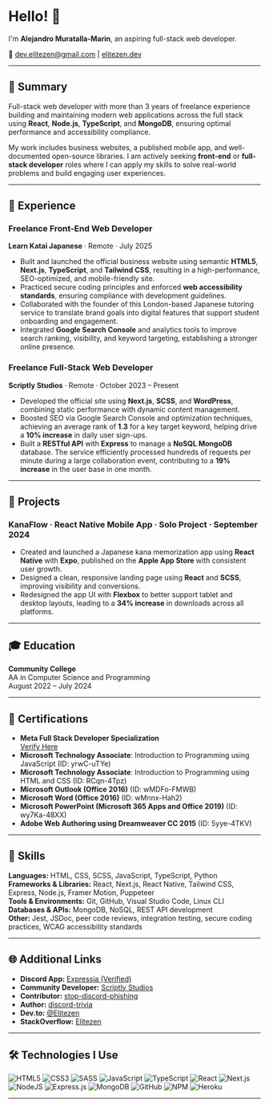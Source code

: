 # Hello! 👋  
I'm **Alejandro Muratalla-Marin**, an aspiring full-stack web developer.  

📧 [dev.elitezen@gmail.com](mailto:dev.elitezen@gmail.com) | [elitezen.dev](https://elitezen.dev)

---

## 🧭 Summary

Full-stack web developer with more than 3 years of freelance experience building and maintaining modern web applications across the full stack using **React**, **Node.js**, **TypeScript**, and **MongoDB**, ensuring optimal performance and accessibility compliance.  

My work includes business websites, a published mobile app, and well-documented open-source libraries. I am actively seeking **front-end** or **full-stack developer** roles where I can apply my skills to solve real-world problems and build engaging user experiences.

---

## 💼 Experience

### **Freelance Front-End Web Developer**  
**Learn Katai Japanese** · Remote · July 2025  
- Built and launched the official business website using semantic **HTML5**, **Next.js**, **TypeScript**, and **Tailwind CSS**, resulting in a high-performance, SEO-optimized, and mobile-friendly site.  
- Practiced secure coding principles and enforced **web accessibility standards**, ensuring compliance with development guidelines.  
- Collaborated with the founder of this London-based Japanese tutoring service to translate brand goals into digital features that support student onboarding and engagement.  
- Integrated **Google Search Console** and analytics tools to improve search ranking, visibility, and keyword targeting, establishing a stronger online presence.  

### **Freelance Full-Stack Web Developer**  
**Scriptly Studios** · Remote · October 2023 – Present  
- Developed the official site using **Next.js**, **SCSS**, and **WordPress**, combining static performance with dynamic content management.  
- Boosted SEO via Google Search Console and optimization techniques, achieving an average rank of **1.3** for a key target keyword, helping drive a **10% increase** in daily user sign-ups.  
- Built a **RESTful API** with **Express** to manage a **NoSQL MongoDB** database. The service efficiently processed hundreds of requests per minute during a large collaboration event, contributing to a **19% increase** in the user base in one month.  

---

## 🚀 Projects

### **KanaFlow** · React Native Mobile App · Solo Project · September 2024  
- Created and launched a Japanese kana memorization app using **React Native** with **Expo**, published on the **Apple App Store** with consistent user growth.  
- Designed a clean, responsive landing page using **React** and **SCSS**, improving visibility and conversions.  
- Redesigned the app UI with **Flexbox** to better support tablet and desktop layouts, leading to a **34% increase** in downloads across all platforms.  

---

## 🎓 Education

**Community College**  
AA in Computer Science and Programming  
August 2022 – July 2024  

---

## 📜 Certifications

- **Meta Full Stack Developer Specialization**  
  [Verify Here](https://www.coursera.org/account/accomplishments/specialization/XIO10XFGYOGF)  
- **Microsoft Technology Associate**: Introduction to Programming using JavaScript (ID: yrwC-uTYe)  
- **Microsoft Technology Associate**: Introduction to Programming using HTML and CSS (ID: RCqn-4Tpz)  
- **Microsoft Outlook (Office 2016)** (ID: wMDFo-FMWB)  
- **Microsoft Word (Office 2016)** (ID: wMnnx-Hah2)  
- **Microsoft PowerPoint (Microsoft 365 Apps and Office 2019)** (ID: wy7Ka-48XX)  
- **Adobe Web Authoring using Dreamweaver CC 2015** (ID: 5yye-4TKV)  

---

## 🧰 Skills

**Languages:** HTML, CSS, SCSS, JavaScript, TypeScript, Python  
**Frameworks & Libraries:** React, Next.js, React Native, Tailwind CSS, Express, Node.js, Framer Motion, Puppeteer  
**Tools & Environments:** Git, GitHub, Visual Studio Code, Linux CLI  
**Databases & APIs:** MongoDB, NoSQL, REST API development  
**Other:** Jest, JSDoc, peer code reviews, integration testing, secure coding practices, WCAG accessibility standards  

---

## 🌐 Additional Links

- **Discord App:** [Expressia (Verified)](https://top.gg/bot/1162922049707192421)  
- **Community Developer:** [Scriptly Studios](https://scriptlystudios.com)  
- **Contributor:** [stop-discord-phishing](https://github.com/nikolaischunk/stop-discord-phishing)  
- **Author:** [discord-trivia](https://elitezen.github.io/discord-trivia-website/)  
- **Dev.to:** [@Elitezen](https://dev.to/elitezen)  
- **StackOverflow:** [Elitezen](https://stackoverflow.com/users/12464931/elitezen)  

---

## 🛠️ Technologies I Use

![HTML5](https://img.shields.io/badge/html5-%23E34F26.svg?style=for-the-badge&logo=html5&logoColor=white)
![CSS3](https://img.shields.io/badge/css3-%231572B6.svg?style=for-the-badge&logo=css3&logoColor=white)
![SASS](https://img.shields.io/badge/SASS-hotpink.svg?style=for-the-badge&logo=SASS&logoColor=white)
![JavaScript](https://img.shields.io/badge/javascript-%23323330.svg?style=for-the-badge&logo=javascript&logoColor=%23F7DF1E)
![TypeScript](https://img.shields.io/badge/typescript-%23007ACC.svg?style=for-the-badge&logo=typescript&logoColor=white)
![React](https://img.shields.io/badge/react-%2320232a.svg?style=for-the-badge&logo=react&logoColor=%2361DAFB)
![Next.js](https://img.shields.io/badge/next.js-black?style=for-the-badge&logo=next.js&logoColor=white)
![NodeJS](https://img.shields.io/badge/node.js-6DA55F?style=for-the-badge&logo=node.js&logoColor=white)
![Express.js](https://img.shields.io/badge/express.js-%23404d59.svg?style=for-the-badge&logo=express&logoColor=%2361DAFB)
![MongoDB](https://img.shields.io/badge/MongoDB-%234ea94b.svg?style=for-the-badge&logo=mongodb&logoColor=white)
![GitHub](https://img.shields.io/badge/github-%23121011.svg?style=for-the-badge&logo=github&logoColor=white)
![NPM](https://img.shields.io/badge/NPM-%23000000.svg?style=for-the-badge&logo=npm&logoColor=white)
![Heroku](https://img.shields.io/badge/heroku-%23430098.svg?style=for-the-badge&logo=heroku&logoColor=white)

---
